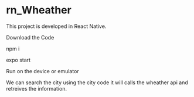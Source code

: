 # rn_Wheather


This project is developed in React Native.

Download the Code

npm i 

expo start

Run on the device or emulator

We can search the city using the city code it will calls the wheather api and retreives the information.


